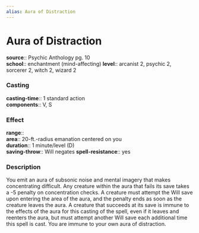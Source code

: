 ```yaml
---
alias: Aura of Distraction
---
```


# Aura of Distraction 

**source**:: Psychic Anthology pg. 10  
**school**:: enchantment (mind-affecting)
**level**:: arcanist 2, psychic 2, sorcerer 2, witch 2, wizard 2

### Casting 

**casting-time**:: 1 standard action  
**components**:: V, S

### Effect 

**range**::  
**area**:: 20-ft.-radius emanation centered on you  
**duration**:: 1 minute/level (D)  
**saving-throw**:: Will negates
**spell-resistance**:: yes

### Description 

You emit an aura of subsonic noise and mental imagery that makes concentrating difficult. Any creature within the aura that fails its save takes a -5 penalty on concentration checks. A creature must attempt the Will save upon entering the area of the aura, and the penalty ends as soon as the creature leaves the aura. A creature that succeeds at its save is immune to the effects of the aura for this casting of the spell, even if it leaves and reenters the aura, but must attempt another Will save each additional time this spell is cast. You are immune to your own aura of distraction.
